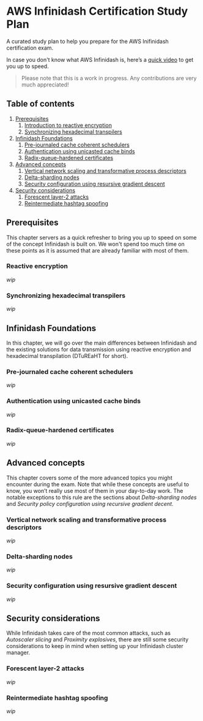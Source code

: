 # AWS Infinidash Certification Study Plan

A curated study plan to help you prepare for the AWS Inifinidash certification exam.

In case you don't know what AWS Infinidash is, here’s a [quick video](https://twitter.com/ellenkorbes/status/1410796865126346755) to get you up to speed.

> Please note that this is a work in progress. Any contributions are very much appreciated!

## Table of contents

1. [Prerequisites](#prerequisites)
   1. [Introduction to reactive encryption](#introduction-to-reactive-encryption)
   1. [Synchronizing hexadecimal transpilers](#synchronizing-hexadecimal-transpilers)
1. [Infinidash Foundations](#infinidash-foundations)
   1. [Pre-journaled cache coherent schedulers](#pre-journaled-cached-coherent-schedulers)
   1. [Authentication using unicasted cache binds](#authentication-using-unicasted-cache-binds)
   1. [Radix-queue-hardened certificates](#radix-queue-hardened-certificates)
1. [Advanced concepts](#advanced-concepts)
   1. [Vertical network scaling and transformative process descriptors](#vertical-network-scaling-and-transformative-process-descriptios)
   1. [Delta-sharding nodes](#delta-sharding-nodes)
   1. [Security configuration using resursive gradient descent](#security-configuration-using-recursive-gradient-descent)
1. [Security considerations](#security-considerations)
   1. [Forescent layer-2 attacks](#forescent-layer-2-attacks)
   1. [Reintermediate hashtag spoofing](#reintermediate-hashtag-spoofing)

## Prerequisites

This chapter servers as a quick refresher to bring you up to speed on some of the concept Infinidash is built on. We won't spend too much time on these points as it is assumed that are already familiar with most of them.

### Reactive encryption

_wip_

### Synchronizing hexadecimal transpilers

_wip_

## Infinidash Foundations

In this chapter, we will go over the main differences between Infinidash and the existing solutions for data transmission using reactive encryption and hexadecimal transpilation (DTuREaHT for short).

### Pre-journaled cache coherent schedulers

_wip_

### Authentication using unicasted cache binds

_wip_

### Radix-queue-hardened certificates

_wip_

## Advanced concepts

This chapter covers some of the more advanced topics you might encounter during the exam. Note that while these concepts are useful to know, you won’t really use most of them in your day-to-day work. The notable exceptions to this rule are the sections about _Delta-sharding nodes_ and _Security policy configuration using recursive gradient decent_.

### Vertical network scaling and transformative process descriptors

_wip_

### Delta-sharding nodes

_wip_

### Security configuration using resursive gradient descent

_wip_

## Security considerations

While Infinidash takes care of the most common attacks, such as _Autoscaler slicing_ and _Proximity explosives_, there are still some security considerations to keep in mind when setting up your Infinidash cluster manager.

### Forescent layer-2 attacks

_wip_

### Reintermediate hashtag spoofing

_wip_
